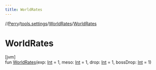```yaml
---
title: WorldRates
---
```

//[Perry](../../../index.html)/[tools.settings](../index.html)/[WorldRates](index.html)/[WorldRates](-world-rates.html)



# WorldRates



[jvm]\
fun [WorldRates](-world-rates.html)(exp: [Int](https://kotlinlang.org/api/latest/jvm/stdlib/kotlin/-int/index.html) = 1, meso: [Int](https://kotlinlang.org/api/latest/jvm/stdlib/kotlin/-int/index.html) = 1, drop: [Int](https://kotlinlang.org/api/latest/jvm/stdlib/kotlin/-int/index.html) = 1, bossDrop: [Int](https://kotlinlang.org/api/latest/jvm/stdlib/kotlin/-int/index.html) = 1)




